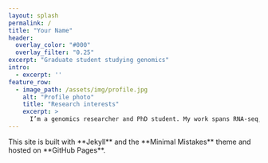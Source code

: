```yaml
---
layout: splash
permalink: /
title: "Your Name"
header:
  overlay_color: "#000"
  overlay_filter: "0.25"
excerpt: "Graduate student studying genomics"
intro: 
  - excerpt: ''
feature_row:
  - image_path: /assets/img/profile.jpg
    alt: "Profile photo"
    title: "Research interests"
    excerpt: >
      I’m a genomics researcher and PhD student. My work spans RNA-seq, single-cell, spatial transcriptomics, and data integration. I enjoy building tidy, reproducible analyses in Python and R.
---
```


<div class="notice--primary" markdown="1">
This site is built with **Jekyll** and the **Minimal Mistakes** theme and hosted on **GitHub Pages**.
</div>